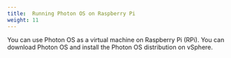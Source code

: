 ```yaml
---
title:  Running Photon OS on Raspberry Pi 
weight: 11
---
```


You can use Photon OS as a virtual machine on Raspberry Pi  (RPi). You can download Photon OS and install the Photon OS distribution on vSphere. 

